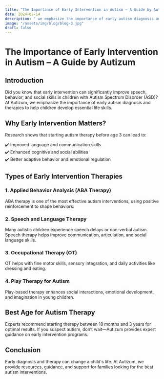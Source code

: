 ```yaml
---
title: "The Importance of Early Intervention in Autism – A Guide by Autizum"
date: 2024-02-14
description: " we emphasize the importance of early autism diagnosis and therapies to help children develop essential life skills "
image: "/assets/img/blog/blog-3.jpg"
draft: false
---
```


# The Importance of Early Intervention in Autism – A Guide by Autizum

## Introduction
Did you know that early intervention can significantly improve speech, behavior, and social skills in children with Autism Spectrum Disorder (ASD)? At Autizum, we emphasize the importance of early autism diagnosis and therapies to help children develop essential life skills.

## Why Early Intervention Matters?
Research shows that starting autism therapy before age 3 can lead to:

✔️ Improved language and communication skills  
✔️ Enhanced cognitive and social abilities  
✔️ Better adaptive behavior and emotional regulation  

## Types of Early Intervention Therapies

### 1. Applied Behavior Analysis (ABA Therapy)
ABA therapy is one of the most effective autism interventions, using positive reinforcement to shape behaviors.

### 2. Speech and Language Therapy
Many autistic children experience speech delays or non-verbal autism. Speech therapy helps improve communication, articulation, and social language skills.

### 3. Occupational Therapy (OT)
OT helps with fine motor skills, sensory integration, and daily activities like dressing and eating.

### 4. Play Therapy for Autism
Play-based therapy enhances social interactions, emotional development, and imagination in young children.

## Best Age for Autism Therapy
Experts recommend starting therapy between 18 months and 3 years for optimal results. If you suspect autism, don’t wait—Autizum provides expert guidance on early intervention programs.

## Conclusion
Early diagnosis and therapy can change a child's life. At Autizum, we provide resources, guidance, and support for families looking for the best autism interventions.

